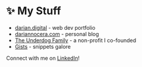 # ✨ My Stuff
* [darian.digital](https://www.darian.digital) - web dev portfolio
* [dariannocera.com](https://www.dariannocera.com) - personal blog
* [The Underdog Family](http://www.iamtuf.org) - a non-profit I co-founded
* [Gists](https://gist.github.com/darnocer) - snippets galore 

Connect with me on [LinkedIn](https://www.linkedin.com/in/darian-nocera/)!
